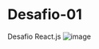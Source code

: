 # Desafio-01
Desafio React.js
![image](https://user-images.githubusercontent.com/51343240/155659461-5d419de9-821d-48f8-af6f-76818a54f839.png)
